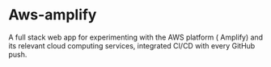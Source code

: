 # Aws-amplify
A full stack web app for experimenting with  the AWS platform ( Amplify) and its relevant cloud computing services, integrated CI/CD with every GitHub push.
